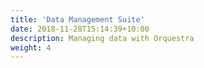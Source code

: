 ```yaml
---
title: 'Data Management Suite'
date: 2018-11-28T15:14:39+10:00
description: Managing data with Orquestra
weight: 4
---
```

